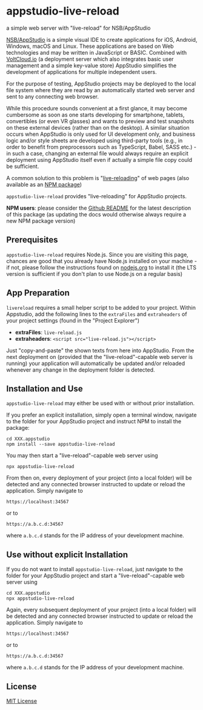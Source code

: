 # appstudio-live-reload #

a simple web server with "live-reload" for NSB/AppStudio

[NSB/AppStudio](https://www.nsbasic.com/) is a simple visual IDE to create applications for iOS, Android, Windows, macOS and Linux. These applications are based on Web technologies and may be written in JavaScript or BASIC. Combined with [VoltCloud.io](https://voltcloud.io/) (a deployment server which also integrates basic user management and a simple key-value store) AppStudio simplifies the development of applications for multiple independent users.

For the purpose of testing, AppStudio projects may be deployed to the local file system where they are read by an automatically started web server and sent to any connecting web browser.

While this procedure sounds convenient at a first glance, it may become cumbersome as soon as one starts developing for smartphone, tablets, convertibles (or even VR glasses) and wants to preview and test snapshots on these external devices (rather than on the desktop). A similar situation occurs when AppStudio is only used for UI development only, and business logic and/or style sheets are developed using third-party tools (e.g., in order to benefit from preprocessors such as TypeScript, Babel, SASS etc.) - in such a case, changing an external file would always require an explicit deployment using AppStudio itself even if actually a simple file copy could be sufficient.

A common solution to this problem is "[live-reloading](http://livereload.com/)" of web pages (also available as an [NPM package](https://www.npmjs.com/package/livereload))

`appstudio-live-reload` provides "live-reloading" for AppStudio projects.

**NPM users**: please consider the [Github README](https://github.com/rozek/appstudio-live-reload/blob/main/README.md) for the latest description of this package (as updating the docs would otherwise always require a new NPM package version)

## Prerequisites ##

`appstudio-live-reload` requires Node.js. Since you are visiting this page, chances are good that you already have Node.js installed on your machine - if not, please follow the instructions found on [nodejs.org](https://nodejs.org/) to install it (the LTS version is sufficient if you don't plan to use Node.js on a regular basis)

## App Preparation ##

`livereload` requires a small helper script to be added to your project. Within Appstudio, add the following lines to the `extraFiles` and `extraheaders` of your project settings (found in the "Project Explorer")

* **extraFiles**: `live-reload.js`
* **extraheaders**: `<script src="live-reload.js"></script>`

Just "copy-and-paste" the shown texts from here into AppStudio. From the next deployment on (provided that the "live-reload"-capable web server is running) your application will automatically be updated and/or reloaded whenever any change in the deployment folder is detected.

## Installation and Use ##

`appstudio-live-reload` may either be used with or without prior installation.

If you prefer an explicit installation, simply open a terminal window, navigate to the folder for your AppStudio project and instruct NPM to install the package:

```
cd XXX.appstudio
npm install --save appstudio-live-reload
```

You may then start a "live-reload"-capable web server using

```
npx appstudio-live-reload
```

From then on, every deployment of your project (into a local folder) will be detected and any connected browser instructed to update or reload the application. Simply navigate to

```
https://localhost:34567
```

or to

```
https://a.b.c.d:34567
```

where `a.b.c.d` stands for the IP address of your development machine.

## Use without explicit Installation

If you do not want to install `appstudio-live-reload`, just navigate to the folder for your AppStudio project and start a "live-reload"-capable web server using

```
cd XXX.appstudio
npx appstudio-live-reload
```

Again, every subsequent deployment of your project (into a local folder) will be detected and any connected browser instructed to update or reload the application. Simply navigate to

```
https://localhost:34567
```

or to

```
https://a.b.c.d:34567
```

where `a.b.c.d` stands for the IP address of your development machine.

## License ##

[MIT License](LICENSE.md)
